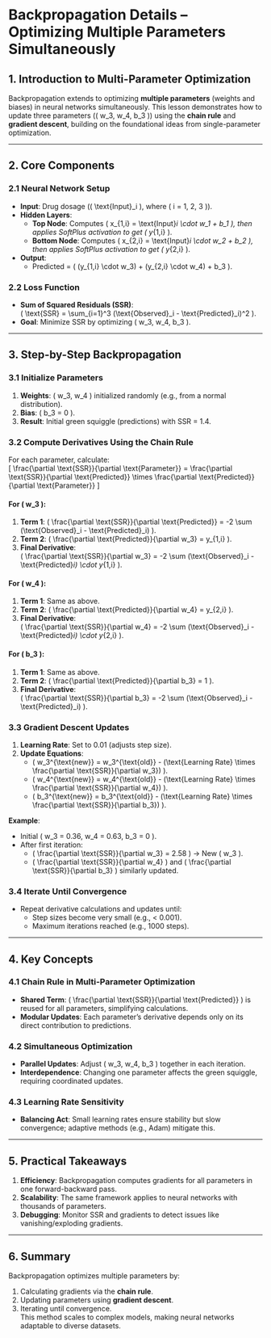 # Backpropagation Details – Optimizing Multiple Parameters Simultaneously  

## **1. Introduction to Multi-Parameter Optimization**  
Backpropagation extends to optimizing **multiple parameters** (weights and biases) in neural networks simultaneously. This lesson demonstrates how to update three parameters (\( w_3, w_4, b_3 \)) using the **chain rule** and **gradient descent**, building on the foundational ideas from single-parameter optimization.  

---

## **2. Core Components**  

### **2.1 Neural Network Setup**  
- **Input**: Drug dosage (\( \text{Input}_i \), where \( i = 1, 2, 3 \)).  
- **Hidden Layers**:  
  - **Top Node**: Computes \( x_{1,i} = \text{Input}_i \cdot w_1 + b_1 \), then applies SoftPlus activation to get \( y_{1,i} \).  
  - **Bottom Node**: Computes \( x_{2,i} = \text{Input}_i \cdot w_2 + b_2 \), then applies SoftPlus activation to get \( y_{2,i} \).  
- **Output**:  
  - Predicted = \( (y_{1,i} \cdot w_3) + (y_{2,i} \cdot w_4) + b_3 \).  

### **2.2 Loss Function**  
- **Sum of Squared Residuals (SSR)**:  
  \( \text{SSR} = \sum_{i=1}^3 (\text{Observed}_i - \text{Predicted}_i)^2 \).  
- **Goal**: Minimize SSR by optimizing \( w_3, w_4, b_3 \).  

---

## **3. Step-by-Step Backpropagation**  

### **3.1 Initialize Parameters**  
1. **Weights**: \( w_3, w_4 \) initialized randomly (e.g., from a normal distribution).  
2. **Bias**: \( b_3 = 0 \).  
3. **Result**: Initial green squiggle (predictions) with SSR = 1.4.  

### **3.2 Compute Derivatives Using the Chain Rule**  
For each parameter, calculate:  
\[ \frac{\partial \text{SSR}}{\partial \text{Parameter}} = \frac{\partial \text{SSR}}{\partial \text{Predicted}} \times \frac{\partial \text{Predicted}}{\partial \text{Parameter}} \]  

#### **For \( w_3 \):**  
1. **Term 1**: \( \frac{\partial \text{SSR}}{\partial \text{Predicted}} = -2 \sum (\text{Observed}_i - \text{Predicted}_i) \).  
2. **Term 2**: \( \frac{\partial \text{Predicted}}{\partial w_3} = y_{1,i} \).  
3. **Final Derivative**:  
   \( \frac{\partial \text{SSR}}{\partial w_3} = -2 \sum (\text{Observed}_i - \text{Predicted}_i) \cdot y_{1,i} \).  

#### **For \( w_4 \):**  
1. **Term 1**: Same as above.  
2. **Term 2**: \( \frac{\partial \text{Predicted}}{\partial w_4} = y_{2,i} \).  
3. **Final Derivative**:  
   \( \frac{\partial \text{SSR}}{\partial w_4} = -2 \sum (\text{Observed}_i - \text{Predicted}_i) \cdot y_{2,i} \).  

#### **For \( b_3 \):**  
1. **Term 1**: Same as above.  
2. **Term 2**: \( \frac{\partial \text{Predicted}}{\partial b_3} = 1 \).  
3. **Final Derivative**:  
   \( \frac{\partial \text{SSR}}{\partial b_3} = -2 \sum (\text{Observed}_i - \text{Predicted}_i) \).  

### **3.3 Gradient Descent Updates**  
1. **Learning Rate**: Set to 0.01 (adjusts step size).  
2. **Update Equations**:  
   - \( w_3^{\text{new}} = w_3^{\text{old}} - (\text{Learning Rate} \times \frac{\partial \text{SSR}}{\partial w_3}) \).  
   - \( w_4^{\text{new}} = w_4^{\text{old}} - (\text{Learning Rate} \times \frac{\partial \text{SSR}}{\partial w_4}) \).  
   - \( b_3^{\text{new}} = b_3^{\text{old}} - (\text{Learning Rate} \times \frac{\partial \text{SSR}}{\partial b_3}) \).  

**Example**:  
- Initial \( w_3 = 0.36, w_4 = 0.63, b_3 = 0 \).  
- After first iteration:  
  - \( \frac{\partial \text{SSR}}{\partial w_3} = 2.58 \) → New \( w_3 \).  
  - \( \frac{\partial \text{SSR}}{\partial w_4} \) and \( \frac{\partial \text{SSR}}{\partial b_3} \) similarly updated.  

### **3.4 Iterate Until Convergence**  
- Repeat derivative calculations and updates until:  
  - Step sizes become very small (e.g., < 0.001).  
  - Maximum iterations reached (e.g., 1000 steps).  

---

## **4. Key Concepts**  

### **4.1 Chain Rule in Multi-Parameter Optimization**  
- **Shared Term**: \( \frac{\partial \text{SSR}}{\partial \text{Predicted}} \) is reused for all parameters, simplifying calculations.  
- **Modular Updates**: Each parameter’s derivative depends only on its direct contribution to predictions.  

### **4.2 Simultaneous Optimization**  
- **Parallel Updates**: Adjust \( w_3, w_4, b_3 \) together in each iteration.  
- **Interdependence**: Changing one parameter affects the green squiggle, requiring coordinated updates.  

### **4.3 Learning Rate Sensitivity**  
- **Balancing Act**: Small learning rates ensure stability but slow convergence; adaptive methods (e.g., Adam) mitigate this.  

---

## **5. Practical Takeaways**  
1. **Efficiency**: Backpropagation computes gradients for all parameters in one forward-backward pass.  
2. **Scalability**: The same framework applies to neural networks with thousands of parameters.  
3. **Debugging**: Monitor SSR and gradients to detect issues like vanishing/exploding gradients.  

---

## **6. Summary**  
Backpropagation optimizes multiple parameters by:  
1. Calculating gradients via the **chain rule**.  
2. Updating parameters using **gradient descent**.  
3. Iterating until convergence.  
This method scales to complex models, making neural networks adaptable to diverse datasets.  
